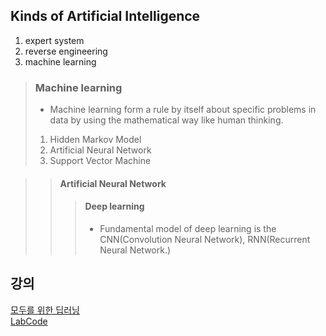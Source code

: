## Kinds of Artificial Intelligence 
1. expert system 
2. reverse engineering
3. machine learning 

> ### Machine learning 
> - Machine learning form a rule by itself about specific problems in data by using the mathematical way like human thinking.
> 1. Hidden Markov Model
> 2. Artificial Neural Network
> 3. Support Vector Machine

>	> #### Artificial Neural Network 
> >	>	#### Deep learning 
>	>	> - Fundamental model of deep learning is the CNN(Convolution Neural Network), RNN(Recurrent Neural Network.)

## 강의 

[모두를 위한 딥러닝](https://www.youtube.com/channel/UCML9R2ol-l0Ab9OXoNnr7Lw)
<br>
[LabCode](https://github.com/hunkim/DeepLearningZeroToAll/)
<br> 
